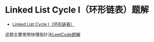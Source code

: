 # Linked List Cycle I（环形链表）题解

- [Linked List Cycle I（环形链表）](https://leetcode-cn.com/problems/linked-list-cycle/)

这题主要使用快慢指针法[LeetCode题解](
https://leetcode-cn.com/problems/linked-list-cycle/solution/huan-xing-lian-biao-by-leetcode/)